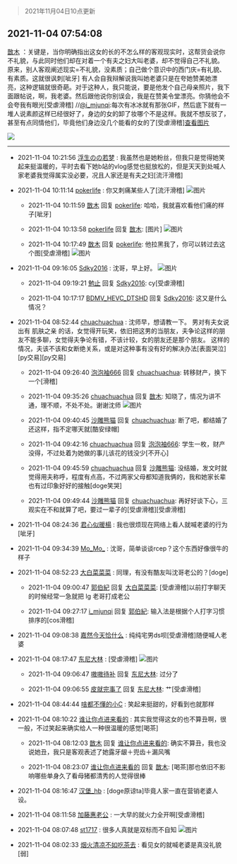 > 2021年11月04日10点更新
<link rel="stylesheet" href="https://cdn.jsdelivr.net/gh/taotie6/sampleJSON@main/css/photo_show.css">
<meta name="referrer" content="no-referrer" />


 ## 2021-11-04 07:54:08 

 [㪚木](https://www.coolapk.com/feed/31202135?shareKey=MTQ3MDA2NGQ1YTg4NjE4MzI1Njk~) ：关键是，当你明确指出这女的长的不怎么样的客观现实时，这帮货会说你不礼貌，与此同时他们却在对着一个有夫之妇大叫老婆，却不觉得自己不礼貌。
原来，别人客观阐述现实=不礼貌，没素质；自己做个意识中的西门庆=有礼貌、有素质。这就很讽刺[呲牙]<!--break-->
有人会自我辩解说我叫她老婆只是在夸她赞美她漂亮，这种逻辑就很奇葩。对于这种人，我只能说，要是他发个自己母亲照片，我下面跟帖说，啊，我老婆。然后跟他说你别误会，我是在赞美令堂漂亮。你猜他会不会夸我有眼光[受虐滑稽]
//<a class="feed-link-uname" href="/u/i_mjunqi">@i_mjunqi</a>:每次有冰冰就有那张GIF，然后底下就有一堆人说素颜这样已经很好了，身边的女的卸了妆哪个不是这样。我就不想反驳了，甚至有点同情他们，毕竟他们身边没几个能看的女的了[受虐滑稽]<a class="feed-forward-pic" href="http://image.coolapk.com/feed/2021/1002/21/2049255_a21c35e1_1425_9772@485x640.gif">查看图片</a> 

<div class="album">
<img class="img-item" src="https://image.coolapk.com/feed/2020/0606/14/1081091_39c516f3_5623_1393@320x180.gif" />
</div>

 ------- 

- 2021-11-04 10:21:56 [浮生のの若梦](uid=1701812) : 我虽然也是她粉丝，但我只是觉得她笑起来挺温暖的，平时去看下她b站的vlog感觉也挺放松的，但是天天到处喊人家老婆我觉得属实没必要，况且人家还是有夫之妇[流汗滑稽] 

- 2021-11-04 10:11:14 [pokerlife](uid=575409) : 你又刺痛某些人了[流汗滑稽] ![图片](https://image.coolapk.com/feed/2021/1104/10/575409_55570af4_1873_4642@1080x2400.jpeg)

    - 2021-11-04 10:11:59 [㪚木](uid=1081091) 回复 [pokerlife](uid=575409): 哈哈，我就喜欢看他们痛的样子[呲牙] 

    - 2021-11-04 10:13:58 [pokerlife](uid=575409) 回复 [㪚木](uid=1081091): [图片] ![图片](https://image.coolapk.com/feed/2021/1104/10/575409_f5b0cf1b_2037_5543@253x241.gif)

    - 2021-11-04 10:17:49 [㪚木](uid=1081091) 回复 [pokerlife](uid=575409): 他拉黑我了，你可以转过去这个图[受虐滑稽] ![图片](https://image.coolapk.com/feed/2021/1104/10/1081091_6a05b356_2268_8507@1080x2961.png)

- 2021-11-04 09:16:05 [Sdky2016](uid=741165) : 沈哥，早上好。 ![图片](https://image.coolapk.com/feed/2021/1104/09/741165_03526d5e_8564_4714@1440x1805.jpeg)

    - 2021-11-04 09:19:21 [勉止](uid=2347268) 回复 [Sdky2016](uid=741165): cy[受虐滑稽] 

    - 2021-11-04 10:17:17 [BDMV_HEVC_DTSHD](uid=3362907) 回复 [Sdky2016](uid=741165): 这又是什么情况？ 

- 2021-11-04 08:52:44 [chuachuachua](uid=549889) : 沈师早，想请教一下。
男对有夫女说出有 肌肤之亲 的话，女觉得开玩笑，依旧把这男的当朋友，夫争论这样的朋友不能多聊，女觉得夫争论有错，不该计较，女的朋友还是那个朋友。
这样的情况，夫该不该和女断绝关系，或是对这种事有没有好的解决办法[表面哭泣][py交易][py交易] 

    - 2021-11-04 09:26:40 [泡泡袖666](uid=2844894) 回复 [chuachuachua](uid=549889): 转移财产，换下一个[滑稽] 

    - 2021-11-04 09:35:26 [chuachuachua](uid=549889) 回复 [㪚木](uid=1081091): 知晓了，情况为讲不通，理不顺，不处不处。谢谢沈师 ![图片](https://image.coolapk.com/feed/2019/0414/11/1081091_1555210962_859@350x178.gif)

    - 2021-11-04 09:40:45 [沙雕熊猫](uid=1850323) 回复 [chuachuachua](uid=549889): 断了吧，都结婚了还这样，指不定哪天就[酷安绿帽] 

    - 2021-11-04 09:42:16 [chuachuachua](uid=549889) 回复 [泡泡袖666](uid=2844894): 学生一枚，财产没得，不过处着为她做的事儿该花的钱没少[不开心] 

    - 2021-11-04 09:45:59 [chuachuachua](uid=549889) 回复 [沙雕熊猫](uid=1850323): 没结婚，发文时就觉得用夫称呼，程度有点高，不过两家父母都知道我俩的，我和她家长辈也有过印象好好的接触[doge笑哭] 

    - 2021-11-04 09:49:44 [沙雕熊猫](uid=1850323) 回复 [chuachuachua](uid=549889): 再好好谈下心，三观实在不和就算了吧，要过一辈子的[受虐滑稽][受虐滑稽] 

- 2021-11-04 08:24:36 [君心似暖楊](uid=3303409) : 我也很烦现在网络上看人就喊老婆的行为[呲牙] 

- 2021-11-04 09:34:39 [Mo_Mo_](uid=432865) : 沈哥，简单谈谈rcep？这个东西好像很牛的样子 

- 2021-11-04 08:52:23 [大白菜菜菜](uid=2081020) : 同理，有没有酷友叫沈哥老公的？[doge] 

    - 2021-11-04 09:00:47 [郭伯紀](uid=2859803) 回复 [大白菜菜菜](uid=2081020): [受虐滑稽]以前打字聊天的时候经常一急就把 lg 老哥打成老公 

    - 2021-11-04 09:27:17 [i_mjunqi](uid=399564) 回复 [郭伯紀](uid=2859803): 输入法是根据个人打字习惯排序的[cos滑稽] 

- 2021-11-04 09:08:38 [嘉然今天恰什么](uid=9885931) : 纯纯宅男ds呗[受虐滑稽]随便喊人老婆 

- 2021-11-04 08:17:47 [东尼大林](uid=1612569) : [受虐滑稽] ![图片](https://image.coolapk.com/feed/2021/1104/08/1612569_33607246_5067_1692@710x689.jpeg)

    - 2021-11-04 09:06:47 [嗷嗷待补](uid=2417592) 回复 [东尼大林](uid=1612569): 过分了 

    - 2021-11-04 09:06:55 [皮就完事了](uid=1485758) 回复 [东尼大林](uid=1612569): 艹[受虐滑稽] 

- 2021-11-04 08:44:44 [啥都不懂的小C](uid=2418955) : 笑起来挺甜的，好看到也就那样 

- 2021-11-04 08:10:22 [谁让你点进来看的](uid=1348471) : 其实我觉得这女的也不算丑啊，很一般，不过笑起来确实给人一种很温暖的感觉[喝茶] 

    - 2021-11-04 08:12:03 [㪚木](uid=1081091) 回复 [谁让你点进来看的](uid=1348471): 确实不算丑，我也没说她丑，我只是客观表述了她露牙龈＋兜齿＋漏风嘴 

    - 2021-11-04 08:23:07 [谁让你点进来看的](uid=1348471) 回复 [㪚木](uid=1081091): [喝茶]那也依旧不影响哪些单身久了看母猪都清秀的人觉得很棒 

- 2021-11-04 08:16:47 [汉堡_hb](uid=2563523) : [doge原谅ta]毕竟人家一直在营销老婆人设。 

- 2021-11-04 08:11:58 [加藤惠老公](uid=1266680) : 一大早的就火力全开啊[受虐滑稽] 

- 2021-11-04 08:07:48 [st1717](uid=1303467) : 很多人真就是双标而不自知 ![图片](https://image.coolapk.com/feed/2020/1120/09/1617480_64b1d573_7539_541@360x450.gif)

- 2021-11-04 08:02:33 [烟火清凉不如吃茶去](uid=4279524) : 看见女的就喊老婆是真没礼貌[弱] 

